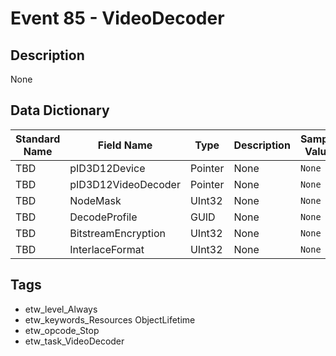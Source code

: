 # Event 85 - VideoDecoder

## Description
None

## Data Dictionary
|Standard Name|Field Name|Type|Description|Sample Value|
|---|---|---|---|---|
|TBD|pID3D12Device|Pointer|None|`None`|
|TBD|pID3D12VideoDecoder|Pointer|None|`None`|
|TBD|NodeMask|UInt32|None|`None`|
|TBD|DecodeProfile|GUID|None|`None`|
|TBD|BitstreamEncryption|UInt32|None|`None`|
|TBD|InterlaceFormat|UInt32|None|`None`|

## Tags
* etw_level_Always
* etw_keywords_Resources ObjectLifetime
* etw_opcode_Stop
* etw_task_VideoDecoder